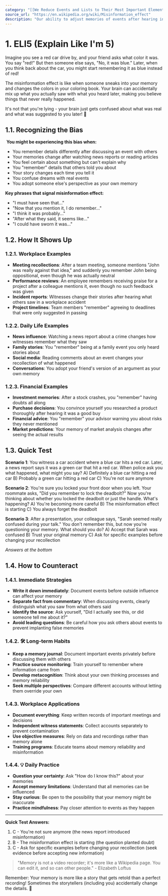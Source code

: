 ```yaml
---
category: "[[We Reduce Events and Lists to Their Most Important Elements]]"
source_url: "https://en.wikipedia.org/wiki/Misinformation_effect"
description: "Our ability to adjust memories of events after hearing information after the event has occurred."
---
```


# 1. ELI5 (Explain Like I'm 5)

 Imagine you see a red car drive by, and your friend asks what color it was. You say "red!" But then someone else says, "No, it was blue." Later, when you think back about the car, you might start remembering it as blue instead of red!

The misinformation effect is like when someone sneaks into your memory and changes the colors in your coloring book. Your brain can accidentally mix up what you actually saw with what you heard later, making you believe things that never really happened.

It's not that you're lying - your brain just gets confused about what was real and what was suggested to you later! 🎨

## 1.1. Recognizing the Bias

️ **You might be experiencing this bias when:**

- You remember details differently after discussing an event with others
- Your memories change after watching news reports or reading articles
- You feel certain about something but can't explain why
- You "remember" details that others told you about
- Your story changes each time you tell it
- You confuse dreams with real events
- You adopt someone else's perspective as your own memory

**Key phrases that signal misinformation effect:**
- "I must have seen that..."
- "Now that you mention it, I do remember..."
- "I think it was probably..."
- "After what they said, it seems like..."
- "I could have sworn it was..."

## 1.2. How It Shows Up

### 1.2.1. **Workplace Examples**

- **Meeting recollections**: After a team meeting, someone mentions "John was really against that idea," and suddenly you remember John being oppositional, even though he was actually neutral
- **Performance reviews**: An employee remembers receiving praise for a project after a colleague mentions it, even though no such feedback was given
- **Incident reports**: Witnesses change their stories after hearing what others saw in a workplace accident
- **Project timelines**: Team members "remember" agreeing to deadlines that were only suggested in passing

### 1.2.2. **Daily Life Examples**

- **News influence**: Watching a news report about a crime changes how witnesses remember what they saw
- **Family stories**: You "remember" being at a family event you only heard stories about
- **Social media**: Reading comments about an event changes your recollection of what happened
- **Conversations**: You adopt your friend's version of an argument as your own memory

### 1.2.3. **Financial Examples**

- **Investment memories**: After a stock crashes, you "remember" having doubts all along
- **Purchase decisions**: You convince yourself you researched a product thoroughly after hearing it was a good buy
- **Financial advice**: You "remember" your advisor warning you about risks they never mentioned
- **Market predictions**: Your memory of market analysis changes after seeing the actual results

## 1.3. Quick Test

**Scenario 1**: You witness a car accident where a blue car hits a red car. Later, a news report says it was a green car that hit a red car. When police ask you what happened, what might you say?
A) Definitely a blue car hitting a red car
B) Probably a green car hitting a red car
C) You're not sure anymore

**Scenario 2**: You're sure you locked your front door when you left. Your roommate asks, "Did you remember to lock the deadbolt?" Now you're thinking about whether you locked the deadbolt or just the handle. What's happening?
A) You're becoming more careful
B) The misinformation effect is starting
C) You always forget the deadbolt

**Scenario 3**: After a presentation, your colleague says, "Sarah seemed really confused during your talk." You don't remember this, but now you're questioning your memory. What should you do?
A) Accept that Sarah was confused
B) Trust your original memory
C) Ask for specific examples before changing your recollection

*Answers at the bottom*

## 1.4. How to Counteract

### 1.4.1. **Immediate Strategies**

- **Write it down immediately**: Document events before outside influence can affect your memory
- **Separate fact from commentary**: When discussing events, clearly distinguish what you saw from what others said
- **Identify the source**: Ask yourself, "Did I actually see this, or did someone tell me about it?"
- **Avoid leading questions**: Be careful how you ask others about events to prevent implanting false memories

### 1.4.2. 🛠️ **Long-term Habits**

- **Keep a memory journal**: Document important events privately before discussing them with others
- **Practice source monitoring**: Train yourself to remember where information came from
- **Develop metacognition**: Think about your own thinking processes and memory reliability
- **Seek multiple perspectives**: Compare different accounts without letting them override your own

### 1.4.3. **Workplace Applications**

- **Document everything**: Keep written records of important meetings and decisions
- **Independent witness statements**: Collect accounts separately to prevent contamination
- **Use objective measures**: Rely on data and recordings rather than memory alone
- **Training programs**: Educate teams about memory reliability and misinformation

### 1.4.4. 💡 **Daily Practice**

- **Question your certainty**: Ask "How do I know this?" about your memories
- **Accept memory limitations**: Understand that all memories can be influenced
- **Stay curious**: Be open to the possibility that your memory might be inaccurate
- **Practice mindfulness**: Pay closer attention to events as they happen

---

**Quick Test Answers:**
1) C - You're not sure anymore (the news report introduced misinformation)
2) B - The misinformation effect is starting (the question planted doubt)
3) C - Ask for specific examples before changing your recollection (seek evidence before accepting new information)

> "Memory is not a video recorder; it's more like a Wikipedia page. You can edit it, and so can other people." - Elizabeth Loftus

Remember: Your memory is more like a story that gets retold than a perfect recording! Sometimes the storytellers (including you) accidentally change the details. 📖
